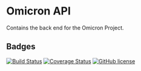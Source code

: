 # Omicron API #

Contains the back end for the Omicron Project.

## Badges ##

[![Build Status](https://travis-ci.org/MichalKononenko/OmicronAPI.svg)](https://travis-ci.org/MichalKononenko/OmicronAPI)
[![Coverage Status](https://coveralls.io/repos/MichalKononenko/OmicronServer/badge.svg?branch=master&service=github)](https://coveralls.io/github/MichalKononenko/OmicronServer?branch=master)
[![GitHub license](https://img.shields.io/github/license/mashape/apistatus.svg)]()

